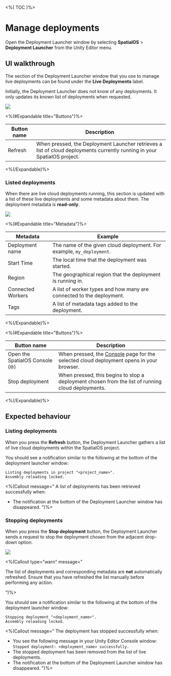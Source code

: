 <%( TOC )%>

# Manage deployments

Open the Deployment Launcher window by selecting **SpatialOS** > **Deployment Launcher** from the Unity Editor menu.

## UI walkthrough

The section of the Deployment Launcher window that you use to manage live deployments can be found under the **Live Deployments** label.

Initially, the Deployment Launcher does not know of any deployments. It only updates its known list of deployments when requested.

<img src="{{assetRoot}}assets/modules/deployment-launcher/manage-deployments-empty.png" style="margin: 0 auto; width: auto; display: block;" />

<%(#Expandable title="Buttons")%>

| Button name | Description |
| --- | --- |
| Refresh | When pressed, the Deployment Launcher retrieves a list of cloud deployments currently running in your SpatialOS project. |

<%(/Expandable)%>

### Listed deployments

When there are live cloud deployments running, this section is updated with a list of these live deployments and some metadata about them. The deployment metadata is **read-only**.

<img src="{{assetRoot}}assets/modules/deployment-launcher/manage-deployments.png" style="margin: 0 auto; width: auto; display: block;" />

<%(#Expandable title="Metadata")%>

| Metadata | Example |
| --- | --- |
| Deployment name | The name of the given cloud deployment. For example, `my_deployment`. |
| Start Time | The local time that the deployment was started. |
| Region | The geographical region that the deployment is running in. |
| Connected Workers | A list of worker types and how many are connected to the deployment. |
| Tags | A list of metadata tags added to the deployment. |

<%(/Expandable)%>

<%(#Expandable title="Buttons")%>

| Button name | Description |
| --- | --- |
| Open the SpatialOS Console (🌐) | When pressed, the [Console](https://docs.improbable.io/reference/latest/shared/glossary#console) page for the selected cloud deployment opens in your browser. |
| Stop deployment | When pressed, this begins to stop a deployment chosen from the list of running cloud deployments. |

<%(/Expandable)%>

## Expected behaviour

### Listing deployments

When you press the **Refresh** button, the Deployment Launcher gathers a list of live cloud deployments within the SpatialOS project.

You should see a notification similar to the following at the bottom of the deployment launcher window:

```text
Listing deployments in project "<project_name>".
Assembly reloading locked.
```

<%(Callout message="
A list of deployments has been retrieved successfully when:

* The notification at the bottom of the Deployment Launcher window has disappeared.
")%>

### Stopping deployments

When you press the **Stop deployment** button, the Deployment Launcher sends a request to stop the deployment chosen from the adjacent drop-down option.

<img src="{{assetRoot}}assets/modules/deployment-launcher/stop-deployments-choice.png" style="margin: 0 auto; width: auto; display: block;" />

<%(Callout type="warn" message="

The list of deployments and corresponding metadata are **not** automatically refreshed. Ensure that you have refreshed the list manually before performing any action.

")%>

You should see a notification similar to the following at the bottom of the deployment launcher window:

```text
Stopping deployment "<deployment_name>".
Assembly reloading locked.
```

<%(Callout message="
The deployment has stopped successfully when:

* You see the following message in your Unity Editor Console window: `Stopped deployment: <deployment_name> successfully.`
* The stopped deployment has been removed from the list of live deployments.
* The notification at the bottom of the Deployment Launcher window has disappeared.
")%>
